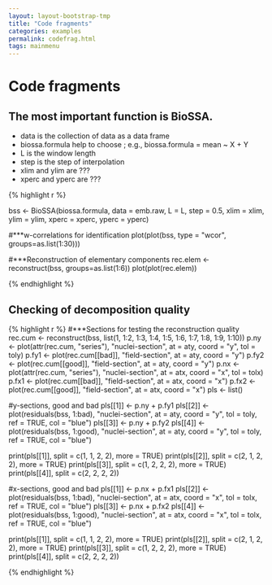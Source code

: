 ```yaml
---
layout: layout-bootstrap-tmp
title: "Code fragments"
categories: examples
permalink: codefrag.html
tags: mainmenu
---
```


#  Code fragments

## The most important function is BioSSA.

- data is the collection of data as a data frame 
- biossa.formula help to choose ; e.g., biossa.formula = mean ~ X + Y 
- L is the window length
- step is the step of interpolation
- xlim and ylim are ???
- xperc and yperc are ???

{% highlight r %}

  bss <- BioSSA(biossa.formula, data = emb.raw,
                L = L,
                step = 0.5,
                xlim = xlim,
                ylim = ylim,
                xperc = xperc,
                yperc = yperc)

#***w-correlations for identification
  plot(plot(bss, type = "wcor", groups=as.list(1:30)))

#***Reconstruction of elementary components
  rec.elem <- reconstruct(bss, groups=as.list(1:6))
  plot(plot(rec.elem))


{% endhighlight %}

## Checking of decomposition quality

{% highlight r %}
#***Sections for testing the reconstruction quality
  rec.cum <- reconstruct(bss, list(1, 1:2, 1:3, 1:4, 1:5, 1:6, 1:7, 1:8, 1:9, 1:10))
  p.ny <- plot(attr(rec.cum, "series"), "nuclei-section", at = aty, coord = "y", tol = toly)
  p.fy1 <- plot(rec.cum[[bad]], "field-section", at = aty, coord = "y")
  p.fy2 <- plot(rec.cum[[good]], "field-section", at = aty, coord = "y")
  p.nx <- plot(attr(rec.cum, "series"), "nuclei-section", at = atx, coord = "x", tol = tolx)
  p.fx1 <- plot(rec.cum[[bad]], "field-section", at = atx, coord = "x")
  p.fx2 <- plot(rec.cum[[good]], "field-section", at = atx, coord = "x")
  pls <- list()

#y-sections, good and bad
  pls[[1]] <- p.ny + p.fy1
  pls[[2]] <- plot(residuals(bss, 1:bad), "nuclei-section", at = aty, coord = "y", tol = toly,
                   ref = TRUE, col = "blue")
  pls[[3]] <- p.ny + p.fy2
  pls[[4]] <- plot(residuals(bss, 1:good), "nuclei-section", at = aty, coord = "y", tol = toly,
                   ref = TRUE, col = "blue")

  print(pls[[1]], split = c(1, 1, 2, 2), more = TRUE)
  print(pls[[2]], split = c(2, 1, 2, 2), more = TRUE)
  print(pls[[3]], split = c(1, 2, 2, 2), more = TRUE)
  print(pls[[4]], split = c(2, 2, 2, 2))

#x-sections, good and bad
  pls[[1]] <- p.nx + p.fx1
  pls[[2]] <- plot(residuals(bss, 1:bad), "nuclei-section", at = atx, coord = "x", tol = tolx,
                   ref = TRUE, col = "blue")
  pls[[3]] <- p.nx + p.fx2
  pls[[4]] <- plot(residuals(bss, 1:good), "nuclei-section", at = atx, coord = "x", tol = tolx,
                   ref = TRUE, col = "blue")

  print(pls[[1]], split = c(1, 1, 2, 2), more = TRUE)
  print(pls[[2]], split = c(2, 1, 2, 2), more = TRUE)
  print(pls[[3]], split = c(1, 2, 2, 2), more = TRUE)
  print(pls[[4]], split = c(2, 2, 2, 2))

{% endhighlight %}
